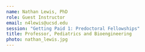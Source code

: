 ```yaml
---
name: Nathan Lewis, PhD
role: Guest Instructor
email: n4lewis@ucsd.edu
session: "Getting Paid 1: Predoctoral Fellowships"
title: Professor, Pediatrics and Bioengineering
photo: nathan_lewis.jpg
---
```

